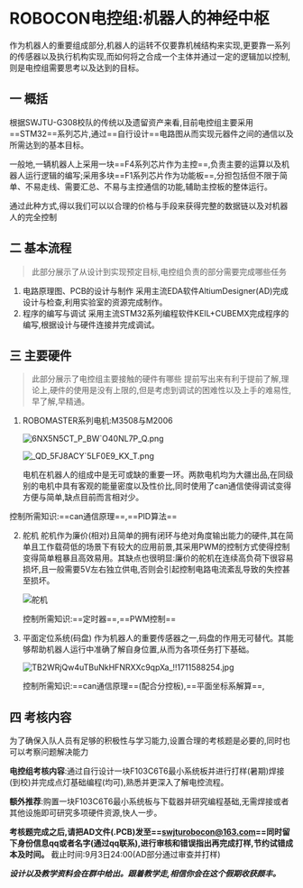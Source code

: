 # ROBOCON电控组:机器人的神经中枢

 作为机器人的重要组成部分,机器人的运转不仅要靠机械结构来实现,更要靠一系列的传感器以及执行机构实现,而如何将之合成一个主体并通过一定的逻辑加以控制,则是电控组需要思考以及达到的目标。

## 一 概括
根据SWJTU-G308校队的传统以及遗留资产来看,目前电控组主要采用==STM32==系列芯片,通过==自行设计==电路图从而实现元器件之间的通信以及所需达到的基本目标。

 一般地,一辆机器人上采用一块==F4系列芯片作为主控==,负责主要的运算以及机器人运行逻辑的编写;采用多块==F1系列芯片作为功能板==,分担包括但不限于简单、不易走线、需要汇总、不易与主控通信的功能,辅助主控板的整体运行。

 通过此种方式,得以我们可以以合理的价格与手段来获得完整的数据链以及对机器人的完全控制

## 二 基本流程
> 此部分展示了从设计到实现预定目标,电控组负责的部分需要完成哪些任务
1. 电路原理图、PCB的设计与制作
    采用主流EDA软件AltiumDesigner(AD)完成设计与检查,利用实验室的资源完成制作。
2. 程序的编写与调试
    采用主流STM32系列编程软件KEIL+CUBEMX完成程序的编写,根据设计与硬件连接并完成调试。

## 三 主要硬件
> 此部分展示了电控组主要接触的硬件有哪些 提前写出来有利于提前了解,理论上,硬件的使用是没有上限的,但是考虑到调试的困难性以及上手的难易性,早了解,早精通。

1. ROBOMASTER系列电机:M3508与M2006

    ![6NX5N5CT_P_BW`O40NL7P_Q.png](https://img1.imgtp.com/2022/07/28/9LdFIt3B.png)

    ![_QD_5FJ8ACY`5LF0E9_KX_T.png](https://img1.imgtp.com/2022/07/28/flzrWRyn.png)

    电机在机器人的组成中是无可或缺的重要一环。两款电机均为大疆出品,在同级别的电机中具有客观的能量密度以及性价比,同时使用了can通信使得调试变得方便与简单,缺点目前而言相对少。

控制所需知识:==can通信原理==,==PID算法==

2. 舵机 
    舵机作为廉价(相对)且简单的拥有闭环与绝对角度输出能力的硬件,其在简单且工作载荷低的场景下有较大的应用前景,其采用PWM的控制方式使得控制变得简单粗暴且高效易用。其缺点也很明显:廉价的舵机在连续高负荷下很容易损坏,且一般需要5V左右独立供电,否则会引起控制电路电流紊乱导致的失控甚至损坏。

    ![舵机](https://img1.imgtp.com/2022/07/29/ZDnsTYTr.png)

    控制所需知识:==定时器==,==PWM控制==

3. 平面定位系统(码盘)
    作为机器人的重要传感器之一,码盘的作用无可替代。其能够帮助机器人运行中准确了解自身位置,从而为各项任务打下基础。
    
    ![TB2WRjQw4uTBuNkHFNRXXc9qpXa_!!1711588254.jpg](https://img1.imgtp.com/2022/07/29/s8IdcEe5.jpg)

    控制所需知识:==can通信原理==(配合分控板),==平面坐标系解算==,

## 四 考核内容

为了确保入队人员有足够的积极性与学习能力,设置合理的考核题是必要的,同时也可以考察问题解决能力
 
**电控组考核内容**:通过自行设计一块F103C6T6最小系统板并进行打样(暑期)焊接(到校)并完成点灯基础编程(均可),熟悉并更深入了解电控流程。

**额外推荐**:购置一块F103C6T6最小系统板与下载器并研究编程基础,无需焊接或者其他设施即可研究多项硬件资源,快人一步。

**考核题完成之后,请把AD文件(.PCB)发至==swjturobocon@163.com==同时留下身份信息qq或者名字(通过qq联系),进行审核和错误指出再完成打样,节约试错成本及时间。**
截止时间:9月3日24:00(AD部分通过审查并打样)

**_设计以及教学资料会在群中给出。跟着教学走,相信你会在这个假期收获颇丰。_**
